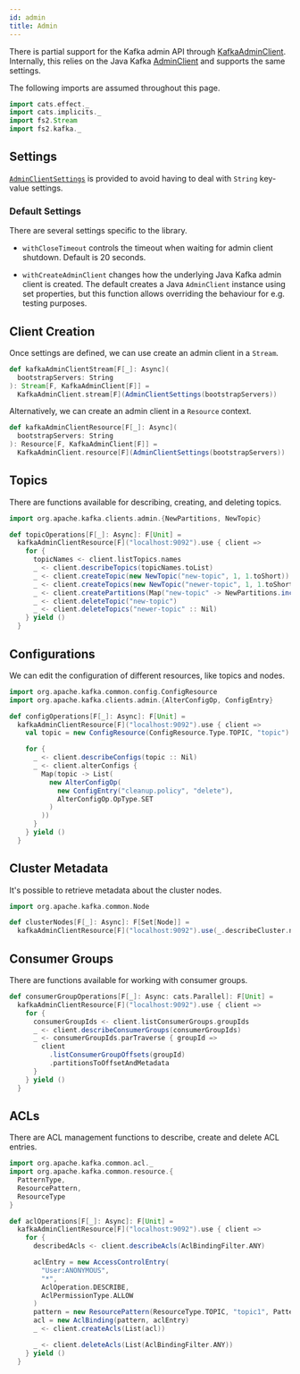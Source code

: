 ```yaml
---
id: admin
title: Admin
---
```


There is partial support for the Kafka admin API through [KafkaAdminClient][kafkaadminclient]. Internally, this relies on the Java Kafka
[AdminClient][admin-client] and supports the same settings.

The following imports are assumed throughout this page.

```scala mdoc:silent
import cats.effect._
import cats.implicits._
import fs2.Stream
import fs2.kafka._
```

## Settings

[`AdminClientSettings`][adminclientsettings] is provided to avoid having to deal with `String` key-value settings.

### Default Settings

There are several settings specific to the library.

- `withCloseTimeout` controls the timeout when waiting for admin client shutdown. Default is 20 seconds.

- `withCreateAdminClient` changes how the underlying Java Kafka admin client is created. The default creates a Java `AdminClient` instance using set properties, but this function allows overriding the behaviour for e.g. testing purposes.

## Client Creation

Once settings are defined, we can use create an admin client in a `Stream`.

```scala mdoc:silent
def kafkaAdminClientStream[F[_]: Async](
  bootstrapServers: String
): Stream[F, KafkaAdminClient[F]] =
  KafkaAdminClient.stream[F](AdminClientSettings(bootstrapServers))
```

Alternatively, we can create an admin client in a `Resource` context.

```scala mdoc:silent
def kafkaAdminClientResource[F[_]: Async](
  bootstrapServers: String
): Resource[F, KafkaAdminClient[F]] =
  KafkaAdminClient.resource[F](AdminClientSettings(bootstrapServers))
```

## Topics

There are functions available for describing, creating, and deleting topics.

```scala mdoc:silent
import org.apache.kafka.clients.admin.{NewPartitions, NewTopic}

def topicOperations[F[_]: Async]: F[Unit] =
  kafkaAdminClientResource[F]("localhost:9092").use { client =>
    for {
      topicNames <- client.listTopics.names
      _ <- client.describeTopics(topicNames.toList)
      _ <- client.createTopic(new NewTopic("new-topic", 1, 1.toShort))
      _ <- client.createTopics(new NewTopic("newer-topic", 1, 1.toShort) :: Nil)
      _ <- client.createPartitions(Map("new-topic" -> NewPartitions.increaseTo(4)))
      _ <- client.deleteTopic("new-topic")
      _ <- client.deleteTopics("newer-topic" :: Nil)
    } yield ()
  }
```

## Configurations

We can edit the configuration of different resources, like topics and nodes.

```scala mdoc:silent
import org.apache.kafka.common.config.ConfigResource
import org.apache.kafka.clients.admin.{AlterConfigOp, ConfigEntry}

def configOperations[F[_]: Async]: F[Unit] =
  kafkaAdminClientResource[F]("localhost:9092").use { client =>
    val topic = new ConfigResource(ConfigResource.Type.TOPIC, "topic")

    for {
      _ <- client.describeConfigs(topic :: Nil)
      _ <- client.alterConfigs {
        Map(topic -> List(
          new AlterConfigOp(
            new ConfigEntry("cleanup.policy", "delete"),
            AlterConfigOp.OpType.SET
          )
        ))
      }
    } yield ()
  }
```

## Cluster Metadata

It's possible to retrieve metadata about the cluster nodes.

```scala mdoc:silent
import org.apache.kafka.common.Node

def clusterNodes[F[_]: Async]: F[Set[Node]] =
  kafkaAdminClientResource[F]("localhost:9092").use(_.describeCluster.nodes)
```

## Consumer Groups

There are functions available for working with consumer groups.

```scala mdoc:silent
def consumerGroupOperations[F[_]: Async: cats.Parallel]: F[Unit] =
  kafkaAdminClientResource[F]("localhost:9092").use { client =>
    for {
      consumerGroupIds <- client.listConsumerGroups.groupIds
      _ <- client.describeConsumerGroups(consumerGroupIds)
      _ <- consumerGroupIds.parTraverse { groupId =>
        client
          .listConsumerGroupOffsets(groupId)
          .partitionsToOffsetAndMetadata
      }
    } yield ()
  }
```

## ACLs

There are ACL management functions to describe, create and delete ACL entries.

```scala mdoc:silent
import org.apache.kafka.common.acl._
import org.apache.kafka.common.resource.{
  PatternType,
  ResourcePattern,
  ResourceType
}

def aclOperations[F[_]: Async]: F[Unit] =
  kafkaAdminClientResource[F]("localhost:9092").use { client =>
    for {
      describedAcls <- client.describeAcls(AclBindingFilter.ANY)

      aclEntry = new AccessControlEntry(
        "User:ANONYMOUS",
        "*",
        AclOperation.DESCRIBE,
        AclPermissionType.ALLOW
      )
      pattern = new ResourcePattern(ResourceType.TOPIC, "topic1", PatternType.LITERAL)
      acl = new AclBinding(pattern, aclEntry)
      _ <- client.createAcls(List(acl))

      _ <- client.deleteAcls(List(AclBindingFilter.ANY))
    } yield ()
  }
```

[kafkaadminclient]: @API_BASE_URL@/KafkaAdminClient.html
[adminclientsettings]: @API_BASE_URL@/AdminClientSettings.html
[admin-client]: @KAFKA_API_BASE_URL@/?org/apache/kafka/clients/admin/AdminClient.html
